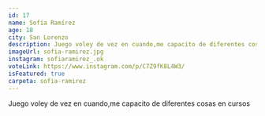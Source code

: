 ```yaml
---
id: 17
name: Sofía Ramírez
age: 18
city: San Lorenzo
description: Juego voley de vez en cuando,me capacito de diferentes cosas en cursos
imageUrl: sofia-ramirez.jpg
instagram: sofiaramirez_.ok
voteLink: https://www.instagram.com/p/C7Z9fK8L4W3/
isFeatured: true
carpeta: sofia-ramirez
---
```


Juego voley de vez en cuando,me capacito de diferentes cosas en cursos

